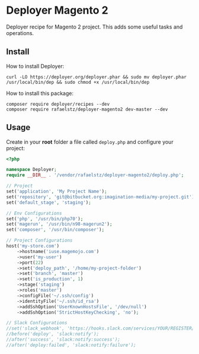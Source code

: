 # Deployer Magento 2
Deployer recipe for Magento 2 project. This adds some useful tasks and operations.

Install
-------

How to install Deployer:

```
curl -LO https://deployer.org/deployer.phar && sudo mv deployer.phar /usr/local/bin/dep && sudo chmod +x /usr/local/bin/dep
```

How to install this package:

```
composer require deployer/recipes --dev
composer require rafaelstz/deployer-magento2 dev-master --dev
```

Usage
-----

Create in your **root** folder a file called `deploy.php` and configure your project:

```php
<?php

namespace Deployer;
require __DIR__ . '/vendor/rafaelstz/deployer-magento2/deploy.php';

// Project
set('application', 'My Project Name');
set('repository', 'git@bitbucket.org:imagination-media/my-project.git');
set('default_stage', 'staging');

// Env Configurations
set('php', '/usr/bin/php70');
set('magerun', '/usr/bin/n98-magerun2');
set('composer', '/usr/bin/composer');

// Project Configurations
host('my-store.com')
    ->hostname('iuse.magemojo.com')
    ->user('my-user')
    ->port(22)
    ->set('deploy_path', '/home/my-project-folder')
    ->set('branch', 'master')
    ->set('is_production', 1)
    ->stage('staging')
    ->roles('master')
    ->configFile('~/.ssh/config')
    ->identityFile('~/.ssh/id_rsa')
    ->addSshOption('UserKnownHostsFile', '/dev/null')
    ->addSshOption('StrictHostKeyChecking', 'no');

// Slack Configurations
//set('slack_webhook', 'https://hooks.slack.com/services/YOUR/REGISTER/HERE');
//before('deploy', 'slack:notify');
//after('success', 'slack:notify:success');
//after('deploy:failed', 'slack:notify:failure');


```

